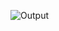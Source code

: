 ![Output](https://github.com/SavairamK/Contact_Form.github.io/assets/98964354/a9c74916-7358-4c11-b9d6-82b8fc24a92f)
